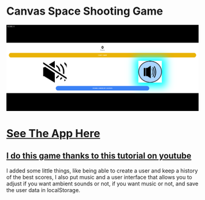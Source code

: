 # Canvas Space Shooting Game

![Screenshop](https://raw.githubusercontent.com/Angstromico/space-canvas-game/master/canvas.png)

# [See The App Here](https://manuel-morales-space.canvas.game.netlify.app/)

## [I do this game thanks to this tutorial on youtube](https://www.youtube.com/watch?v=eI9idPTT0c4&t=5s&pp=ugMICgJlcxABGAE%3D)

I added some little things, like being able to create a user and keep a history of the best scores, I also put music and a user interface that allows you to adjust if you want ambient sounds or not, if you want music or not, and save the user data in localStorage.
